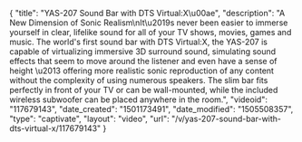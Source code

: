 {
    "title": "YAS-207 Sound Bar with DTS Virtual:X\u00ae",
    "description": "A New Dimension of Sonic Realism\nIt\u2019s never been easier to immerse yourself in clear, lifelike sound for all of your TV shows, movies, games and music. The world's first sound bar with DTS Virtual:X, the YAS-207 is capable of virtualizing immersive 3D surround sound, simulating sound effects that seem to move around the listener and even have a sense of height \u2013 offering more realistic sonic reproduction of any content without the complexity of using numerous speakers. The slim bar fits perfectly in front of your TV or can be wall-mounted, while the included wireless subwoofer can be placed anywhere in the room.",
    "videoid": "117679143",
    "date_created": "1501173491",
    "date_modified": "1505508357",
    "type": "captivate",
    "layout": "video",
    "url": "\/v\/yas-207-sound-bar-with-dts-virtual-x\/117679143"
}